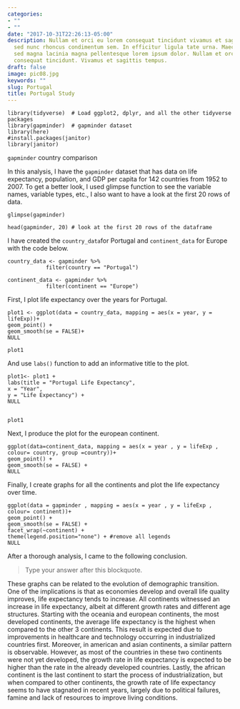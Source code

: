 ```yaml
---
categories:
- ""
- ""
date: "2017-10-31T22:26:13-05:00"
description: Nullam et orci eu lorem consequat tincidunt vivamus et sagittis magna
  sed nunc rhoncus condimentum sem. In efficitur ligula tate urna. Maecenas massa
  sed magna lacinia magna pellentesque lorem ipsum dolor. Nullam et orci eu lorem
  consequat tincidunt. Vivamus et sagittis tempus.
draft: false
image: pic08.jpg
keywords: ""
slug: Portugal
title: Portugal Study
---
```


```{r load-libraries, warning=FALSE, message=FALSE, echo=FALSE}
library(tidyverse)  # Load ggplot2, dplyr, and all the other tidyverse packages
library(gapminder)  # gapminder dataset
library(here)
#install.packages(janitor)
library(janitor)
```
`gapminder` country comparison

In this analysis, I have the `gapminder` dataset that has data on life expectancy, population, and GDP per capita for 142 countries from 1952 to 2007. To get a better look, I used glimpse function to see the variable names, variable types, etc., 
I also want to have a look at the first 20 rows of data.

```{r}
glimpse(gapminder)

head(gapminder, 20) # look at the first 20 rows of the dataframe

```

I have created the `country_data`for Portugal and `continent_data` for Europe with the code below.

```{r}
country_data <- gapminder %>% 
            filter(country == "Portugal") 

continent_data <- gapminder %>% 
            filter(continent == "Europe")
```

First, I plot life expectancy over the years for Portugal.

```{r, lifeExp_one_country}
plot1 <- ggplot(data = country_data, mapping = aes(x = year, y = lifeExp))+
geom_point() +
geom_smooth(se = FALSE)+
NULL 

plot1
```

And use `labs()` function to add an informative title to the plot.

```{r, lifeExp_one_country_with_label}
plot1<- plot1 +
labs(title = "Portugal Life Expectancy",
x = "Year",
y = "Life Expectancy") +
NULL


plot1
```

Next, I produce the plot for the european continent.

```{r lifeExp_one_continent}
ggplot(data=continent_data, mapping = aes(x = year , y = lifeExp , colour= country, group =country))+
geom_point() + 
geom_smooth(se = FALSE) +
NULL
```

Finally, I create graphs for all the continents and plot the life expectancy over time.

```{r lifeExp_facet_by_continent}
ggplot(data = gapminder , mapping = aes(x = year , y = lifeExp , colour= continent))+
geom_point() + 
geom_smooth(se = FALSE) +
facet_wrap(~continent) +
theme(legend.position="none") + #remove all legends
NULL
```

After a thorough analysis, I came to the following conclusion.

> Type your answer after this blockquote.

These graphs can be related to the evolution of demographic transition. One of the implications is that as economies develop and overall life quality improves, life expectancy tends to increase. All continents witnessed an increase in life expectancy, albeit at different growth rates and different age structures. Starting with the oceania and european continents, the most developed continents, the average life expectancy is the highest when compared to the other 3 continents. This result is expected due to improvements in healthcare and technology occurring in industrialized countries first. Moreover, in american and asian continents, a similar pattern is observable. However, as most of the countries in these two continents were not yet developed, the growth rate in life expectancy is expected to be higher than the rate in the already developed countries. Lastly, the african continent is the last continent to start the process of industrialization, but when compared to other continents, the growth rate of life expectancy seems to have stagnated in recent years, largely due to political failures, famine and lack of resources to improve living conditions. 